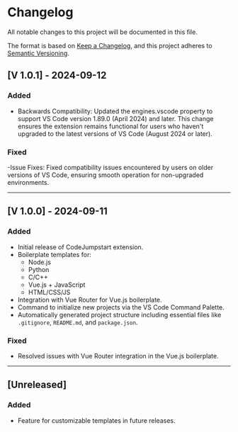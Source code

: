 # Changelog

All notable changes to this project will be documented in this file.

The format is based on [Keep a Changelog](https://keepachangelog.com/en/1.0.0/),
and this project adheres to [Semantic Versioning](https://semver.org/spec/v2.0.0.html).

## [V 1.0.1] - 2024-09-12

### Added

- Backwards Compatibility: Updated the engines.vscode property to support VS Code version 1.89.0 (April 2024) and later. This change ensures the extension remains functional for users who haven't upgraded to the latest versions of VS Code (August 2024 or later).

### Fixed

-Issue Fixes: Fixed compatibility issues encountered by users on older versions of VS Code, ensuring smooth operation for non-upgraded environments.

---

## [V 1.0.0] - 2024-09-11

### Added

- Initial release of CodeJumpstart extension.
- Boilerplate templates for:
  - Node.js
  - Python
  - C/C++
  - Vue.js + JavaScript
  - HTML/CSS/JS
- Integration with Vue Router for Vue.js boilerplate.
- Command to initialize new projects via the VS Code Command Palette.
- Automatically generated project structure including essential files like `.gitignore`, `README.md`, and `package.json`.

### Fixed

- Resolved issues with Vue Router integration in the Vue.js boilerplate.

---

## [Unreleased]

### Added

- Feature for customizable templates in future releases.
